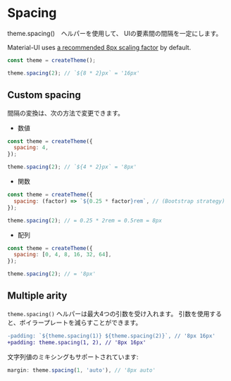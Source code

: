 # Spacing

<p class="description">theme.spacing()　ヘルパーを使用して、 UIの要素間の間隔を一定にします。</p>

Material-UI uses [a recommended 8px scaling factor](https://material.io/design/layout/understanding-layout.html) by default.

```js
const theme = createTheme();

theme.spacing(2); // `${8 * 2}px` = '16px'
```

## Custom spacing

間隔の変換は、次の方法で変更できます。

- 数値

```js
const theme = createTheme({
  spacing: 4,
});

theme.spacing(2); // `${4 * 2}px` = '8px'
```

- 関数

```js
const theme = createTheme({
  spacing: (factor) => `${0.25 * factor}rem`, // (Bootstrap strategy)
});

theme.spacing(2); // = 0.25 * 2rem = 0.5rem = 8px
```

- 配列

```js
const theme = createTheme({
  spacing: [0, 4, 8, 16, 32, 64],
});

theme.spacing(2); // = '8px'
```

## Multiple arity

`theme.spacing()` ヘルパーは最大4つの引数を受け入れます。 引数を使用すると、ボイラープレートを減らすことができます。

```diff
-padding: `${theme.spacing(1)} ${theme.spacing(2)}`, // '8px 16px'
+padding: theme.spacing(1, 2), // '8px 16px'
```

文字列値のミキシングもサポートされています:

```js
margin: theme.spacing(1, 'auto'), // '8px auto'
```
